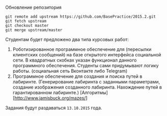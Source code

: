 Обновление репозитория
```
git remote add upstream https://github.com/BasePractice/2015.2.git
git fetch upstream
git checkout master
git merge upstream/master
```

Студентам будет предложено два типа курсовых работ:

1.  Роботизированное программное обеспечение для (пересылки клиентских сообщений) на базе открытого интерфейса социальной сети. 
    В квадратных скобках указан функционал данного программного обеспечения. Студенты сами придумывают логику работы. (социальная сеть Вконтакте либо Telegram)
2.  Программное обеспечение для создания и поиска путей в лабиринте. (Генерирование лабиринта с заданными параметрами, создание изображения созданного лабиринта. 
    Нахождение путей в гарантированном лабиринте.) [Алгоритмы][http://www.jamisbuck.org/mazes/]

Задания будут раздаваться ```13.10.2015``` года.
